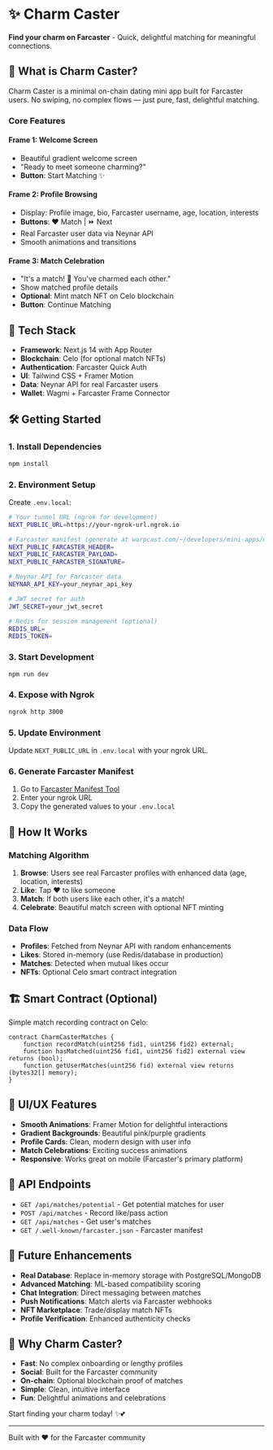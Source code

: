 # ✨ Charm Caster

**Find your charm on Farcaster** - Quick, delightful matching for meaningful connections.

## 🎯 What is Charm Caster?

Charm Caster is a minimal on-chain dating mini app built for Farcaster users. No swiping, no complex flows — just pure, fast, delightful matching.

### Core Features

#### Frame 1: Welcome Screen
- Beautiful gradient welcome screen
- "Ready to meet someone charming?" 
- **Button**: Start Matching ✨

#### Frame 2: Profile Browsing
- Display: Profile image, bio, Farcaster username, age, location, interests
- **Buttons**: ❤️ Match | ⏩ Next
- Real Farcaster user data via Neynar API
- Smooth animations and transitions

#### Frame 3: Match Celebration
- "It's a match! 🎉 You've charmed each other."
- Show matched profile details
- **Optional**: Mint match NFT on Celo blockchain
- **Button**: Continue Matching

## 🚀 Tech Stack

- **Framework**: Next.js 14 with App Router
- **Blockchain**: Celo (for optional match NFTs)
- **Authentication**: Farcaster Quick Auth
- **UI**: Tailwind CSS + Framer Motion
- **Data**: Neynar API for real Farcaster users
- **Wallet**: Wagmi + Farcaster Frame Connector

## 🛠️ Getting Started

### 1. Install Dependencies
```bash
npm install
```

### 2. Environment Setup
Create `.env.local`:
```bash
# Your tunnel URL (ngrok for development)
NEXT_PUBLIC_URL=https://your-ngrok-url.ngrok.io

# Farcaster manifest (generate at warpcast.com/~/developers/mini-apps/manifest)
NEXT_PUBLIC_FARCASTER_HEADER=
NEXT_PUBLIC_FARCASTER_PAYLOAD=
NEXT_PUBLIC_FARCASTER_SIGNATURE=

# Neynar API for Farcaster data
NEYNAR_API_KEY=your_neynar_api_key

# JWT secret for auth
JWT_SECRET=your_jwt_secret

# Redis for session management (optional)
REDIS_URL=
REDIS_TOKEN=
```

### 3. Start Development
```bash
npm run dev
```

### 4. Expose with Ngrok
```bash
ngrok http 3000
```

### 5. Update Environment
Update `NEXT_PUBLIC_URL` in `.env.local` with your ngrok URL.

### 6. Generate Farcaster Manifest
1. Go to [Farcaster Manifest Tool](https://warpcast.com/~/developers/mini-apps/manifest)
2. Enter your ngrok URL
3. Copy the generated values to your `.env.local`

## 💖 How It Works

### Matching Algorithm
1. **Browse**: Users see real Farcaster profiles with enhanced data (age, location, interests)
2. **Like**: Tap ❤️ to like someone
3. **Match**: If both users like each other, it's a match!
4. **Celebrate**: Beautiful match screen with optional NFT minting

### Data Flow
- **Profiles**: Fetched from Neynar API with random enhancements
- **Likes**: Stored in-memory (use Redis/database in production)
- **Matches**: Detected when mutual likes occur
- **NFTs**: Optional Celo smart contract integration

## 🏗️ Smart Contract (Optional)

Simple match recording contract on Celo:

```solidity
contract CharmCasterMatches {
    function recordMatch(uint256 fid1, uint256 fid2) external;
    function hasMatched(uint256 fid1, uint256 fid2) external view returns (bool);
    function getUserMatches(uint256 fid) external view returns (bytes32[] memory);
}
```

## 🎨 UI/UX Features

- **Smooth Animations**: Framer Motion for delightful interactions
- **Gradient Backgrounds**: Beautiful pink/purple gradients
- **Profile Cards**: Clean, modern design with user info
- **Match Celebrations**: Exciting success animations
- **Responsive**: Works great on mobile (Farcaster's primary platform)

## 📱 API Endpoints

- `GET /api/matches/potential` - Get potential matches for user
- `POST /api/matches` - Record like/pass action
- `GET /api/matches` - Get user's matches
- `GET /.well-known/farcaster.json` - Farcaster manifest

## 🔮 Future Enhancements

- **Real Database**: Replace in-memory storage with PostgreSQL/MongoDB
- **Advanced Matching**: ML-based compatibility scoring
- **Chat Integration**: Direct messaging between matches
- **Push Notifications**: Match alerts via Farcaster webhooks
- **NFT Marketplace**: Trade/display match NFTs
- **Profile Verification**: Enhanced authenticity checks

## 🌟 Why Charm Caster?

- **Fast**: No complex onboarding or lengthy profiles
- **Social**: Built for the Farcaster community
- **On-chain**: Optional blockchain proof of matches
- **Simple**: Clean, intuitive interface
- **Fun**: Delightful animations and celebrations

Start finding your charm today! ✨💕

---

Built with ❤️ for the Farcaster community
